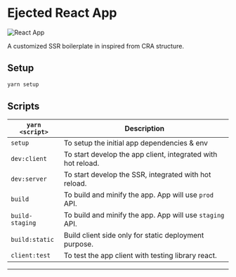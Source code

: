# Ejected React App

![React App](https://i.imgur.com/ghC9fIF.png)

A customized SSR boilerplate in inspired from CRA structure.

## Setup

```sh
yarn setup
```

## Scripts

| `yarn <script>`  | Description                                                     |
| ---------------- | --------------------------------------------------------------- |
| `setup`          | To setup the initial app dependencies & env                     |
| `dev:client`     | To start develop the app client, integrated with hot reload.    |
| `dev:server`     | To start develop the SSR, integrated with hot reload.           |
| `build`          | To build and minify the app. App will use `prod` API.           |
| `build-staging`  | To build and minify the app. App will use `staging` API.        |
| `build:static`   | Build client side only for static deployment purpose.           |
| `client:test`    | To test the app client with testing library react.              |

---
